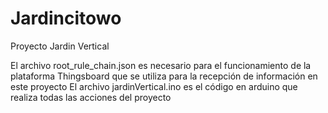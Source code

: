 # Jardincitowo
Proyecto Jardin Vertical

El  archivo root_rule_chain.json es necesario para el funcionamiento de la plataforma Thingsboard que se utiliza para la recepción de información en este proyecto
El archivo jardinVertical.ino es el código en arduino que realiza todas las acciones del proyecto
